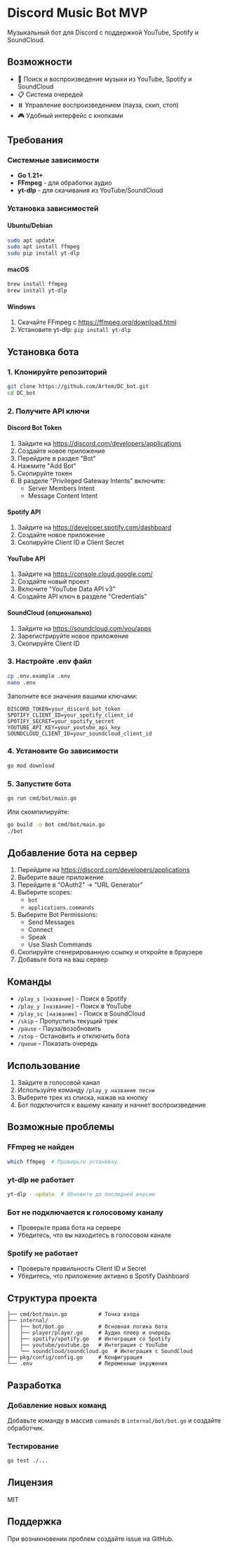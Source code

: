 # Discord Music Bot MVP

Музыкальный бот для Discord с поддержкой YouTube, Spotify и SoundCloud.

## Возможности

- 🎵 Поиск и воспроизведение музыки из YouTube, Spotify и SoundCloud
- 📋 Система очередей
- ⏸️ Управление воспроизведением (пауза, скип, стоп)
- 🎮 Удобный интерфейс с кнопками

## Требования

### Системные зависимости
- **Go 1.21+**
- **FFmpeg** - для обработки аудио
- **yt-dlp** - для скачивания из YouTube/SoundCloud

### Установка зависимостей

#### Ubuntu/Debian
```bash
sudo apt update
sudo apt install ffmpeg
sudo pip install yt-dlp
```

#### macOS
```bash
brew install ffmpeg
brew install yt-dlp
```

#### Windows
1. Скачайте FFmpeg с https://ffmpeg.org/download.html
2. Установите yt-dlp: `pip install yt-dlp`

## Установка бота

### 1. Клонируйте репозиторий
```bash
git clone https://github.com/Artem/DC_bot.git
cd DC_bot
```

### 2. Получите API ключи

#### Discord Bot Token
1. Зайдите на https://discord.com/developers/applications
2. Создайте новое приложение
3. Перейдите в раздел "Bot"
4. Нажмите "Add Bot"
5. Скопируйте токен
6. В разделе "Privileged Gateway Intents" включите:
   - Server Members Intent
   - Message Content Intent

#### Spotify API
1. Зайдите на https://developer.spotify.com/dashboard
2. Создайте новое приложение
3. Скопируйте Client ID и Client Secret

#### YouTube API
1. Зайдите на https://console.cloud.google.com/
2. Создайте новый проект
3. Включите "YouTube Data API v3"
4. Создайте API ключ в разделе "Credentials"

#### SoundCloud (опционально)
1. Зайдите на https://soundcloud.com/you/apps
2. Зарегистрируйте новое приложение
3. Скопируйте Client ID

### 3. Настройте .env файл
```bash
cp .env.example .env
nano .env
```

Заполните все значения вашими ключами:
```env
DISCORD_TOKEN=your_discord_bot_token
SPOTIFY_CLIENT_ID=your_spotify_client_id
SPOTIFY_SECRET=your_spotify_secret
YOUTUBE_API_KEY=your_youtube_api_key
SOUNDCLOUD_CLIENT_ID=your_soundcloud_client_id
```

### 4. Установите Go зависимости
```bash
go mod download
```

### 5. Запустите бота
```bash
go run cmd/bot/main.go
```

Или скомпилируйте:
```bash
go build -o bot cmd/bot/main.go
./bot
```

## Добавление бота на сервер

1. Перейдите на https://discord.com/developers/applications
2. Выберите ваше приложение
3. Перейдите в "OAuth2" → "URL Generator"
4. Выберите scopes:
   - `bot`
   - `applications.commands`
5. Выберите Bot Permissions:
   - Send Messages
   - Connect
   - Speak
   - Use Slash Commands
6. Скопируйте сгенерированную ссылку и откройте в браузере
7. Добавьте бота на ваш сервер

## Команды

- `/play_s [название]` - Поиск в Spotify
- `/play_y [название]` - Поиск в YouTube
- `/play_sc [название]` - Поиск в SoundCloud
- `/skip` - Пропустить текущий трек
- `/pause` - Пауза/возобновить
- `/stop` - Остановить и отключить бота
- `/queue` - Показать очередь

## Использование

1. Зайдите в голосовой канал
2. Используйте команду `/play_y название песни`
3. Выберите трек из списка, нажав на кнопку
4. Бот подключится к вашему каналу и начнет воспроизведение

## Возможные проблемы

### FFmpeg не найден
```bash
which ffmpeg  # Проверьте установку
```

### yt-dlp не работает
```bash
yt-dlp --update  # Обновите до последней версии
```

### Бот не подключается к голосовому каналу
- Проверьте права бота на сервере
- Убедитесь, что вы находитесь в голосовом канале

### Spotify не работает
- Проверьте правильность Client ID и Secret
- Убедитесь, что приложение активно в Spotify Dashboard

## Структура проекта

```
├── cmd/bot/main.go          # Точка входа
├── internal/
│   ├── bot/bot.go           # Основная логика бота
│   ├── player/player.go     # Аудио плеер и очередь
│   ├── spotify/spotify.go   # Интеграция со Spotify
│   ├── youtube/youtube.go   # Интеграция с YouTube
│   └── soundcloud/soundcloud.go  # Интеграция с SoundCloud
├── pkg/config/config.go     # Конфигурация
└── .env                     # Переменные окружения
```

## Разработка

### Добавление новых команд
Добавьте команду в массив `commands` в `internal/bot/bot.go` и создайте обработчик.

### Тестирование
```bash
go test ./...
```

## Лицензия

MIT

## Поддержка

При возникновении проблем создайте issue на GitHub.